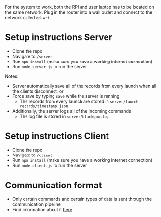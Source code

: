 For the system to work, both the RPI and user laptop has to be located on the same network. Plug in the router into a wall outlet and connect to the network called `dd-wrt`

# Setup instructions Server
 - Clone the repo
 - Navigate to `/server`
 - Run `npm install` (make sure you have a working internet connection)
 - Run `node server.js` to run the server
 
Notes:
* Server automatically save all of the records from every launch when all the clients disconnect, or
* Force save by typing `save` while the server is running
    - The records from every launch are stored in `server/launch-records/timestamp.json`
* Additionally, the server logs all of the incoming commands
    - The log file is stored in `server/blackgox.log`
    
# Setup instructions Client
 - Clone the repo
 - Navigate to `/client`
 - Run `npm install` (make sure you have a working internet connection)
 - Run `node client.js` to run the server

# Communication format

* Only certain commands and certain types of data is sent through the communication pipeline
* Find information about it [here](https://github.com/teamwaterloop/communication-system/communication_format.html)
